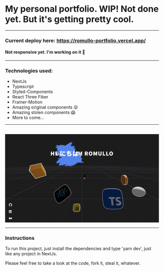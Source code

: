 # My personal portfolio. WIP! Not done yet. But it's getting pretty cool. 
  ---
### Current deploy here: https://romullo-portfolio.vercel.app/
#### Not responsive yet. I'm working on it 🙇
  ---
<h3>Technologies used:</h3>
<ul>
  <li>NextJs</li>
  <li>Typescript</li>
  <li>Styled-Components</li>
  <li>React Three Fiber</li>
  <li>Framer-Motion</li>
  <li>Amazing original components 😜</li>
  <li>Amazing stolen components 😱</li>
  <li>More to come...</li>
</ul>
<hr/>

<br/>
<img src='public/github_pic.png' />

  ---

<h3>Instructions</h3>

<p>
  To run this project, just install the dependencies and type 'yarn dev', just like any project in NextJs.
</p>

<p>Please feel free to take a look at the code, fork it, steal it, whatever.<br/></p>